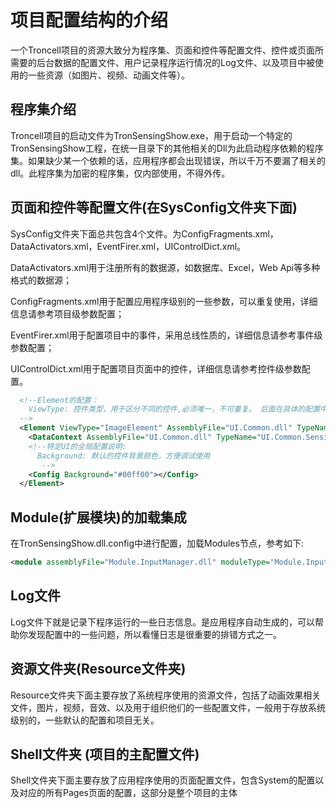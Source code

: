 # 项目配置结构的介绍

一个Troncell项目的资源大致分为程序集、页面和控件等配置文件、控件或页面所需要的后台数据的配置文件、用户记录程序运行情况的Log文件、以及项目中被使用的一些资源（如图片、视频、动画文件等）。

## 程序集介绍

Troncell项目的启动文件为TronSensingShow.exe，用于启动一个特定的TronSensingShow工程，在统一目录下的其他相关的Dll为此启动程序依赖的程序集。如果缺少某一个依赖的话，应用程序都会出现错误，所以千万不要漏了相关的dll。此程序集为加密的程序集，仅内部使用，不得外传。

## 页面和控件等配置文件(在SysConfig文件夹下面)

SysConfig文件夹下面总共包含4个文件。为ConfigFragments.xml，DataActivators.xml，EventFirer.xml，UIControlDict.xml。

DataActivators.xml用于注册所有的数据源，如数据库、Excel，Web Api等多种格式的数据源；

ConfigFragments.xml用于配置应用程序级别的一些参数，可以重复使用，详细信息请参考项目级参数配置；

EventFirer.xml用于配置项目中的事件，采用总线性质的，详细信息请参考事件级参数配置；

UIControlDict.xml用于配置项目页面中的控件，详细信息请参考控件级参数配置。
```xml
  <!--Element的配置：
    ViewType: 控件类型，用于区分不同的控件,必须唯一，不可重复。 后面在具体的配置中，用这个名字配置控件，通过ViewType来引用对应的控件
  -->
  <Element ViewType="ImageElement" AssemblyFile="UI.Common.dll" TypeName="UI.Common.SensingControl.ImageControl, UI.Common, Version=1.0.0.0, Culture=neutral, PublicKeyToken=null">
    <DataContext AssemblyFile="UI.Common.dll" TypeName="UI.Common.SensingView.ImageElementViewModel, UI.Common, Version=1.0.0.0, Culture=neutral, PublicKeyToken=null" />
    <!--特定UI的全局配置说明:
      Background: 默认的控件背景颜色，方便调试使用 
       -->
    <Config Background="#00ff00"></Config>
  </Element>
```

## Module(扩展模块)的加载集成
在TronSensingShow.dll.config中进行配置，加载Modules节点，参考如下:

```xml
<module assemblyFile="Module.InputManager.dll" moduleType="Module.InputManager.UdpServerInput, Module.InputManager, Version=1.0.0.0, Culture=neutral, PublicKeyToken=null" moduleName="Module.InputManager" startupLoaded="true" />
```

## Log文件

Log文件下就是记录下程序运行的一些日志信息。是应用程序自动生成的，可以帮助你发现配置中的一些问题，所以看懂日志是很重要的排错方式之一。

## 资源文件夹(Resource文件夹)

Resource文件夹下面主要存放了系统程序使用的资源文件，包括了动画效果相关文件，图片，视频，音效、以及用于组织他们的一些配置文件，一般用于存放系统级别的，一些默认的配置和项目无关。

## Shell文件夹 (项目的主配置文件)

Shell文件夹下面主要存放了应用程序使用的页面配置文件，包含System的配置以及对应的所有Pages页面的配置，这部分是整个项目的主体

